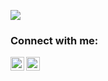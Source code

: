 ![](https://visitor-badge.laobi.icu/badge?page_id=pygaur.pygaur)

### Connect with me:

[<img align="left" alt="prashant's Gmail" width="22px" src="https://cdn.jsdelivr.net/npm/simple-icons@3.4.0/icons/gmail.svg" />][gmail]
[<img align="left" alt="prashant's LinkedIn" width="22px" src="https://cdn.jsdelivr.net/npm/simple-icons@v3/icons/linkedin.svg" />][linkedin]

<br />
<br />

[linkedin]: https://www.linkedin.com/in/prashantgaur/
[gmail]: mailto:91prashantgaur@gmail.com


<br />


